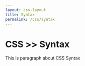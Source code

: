 ```yaml
---
layout: css-layout
title: Syntax
permalink: /css/syntax
---
```



# CSS >> Syntax
This is paragraph about CSS Syntax